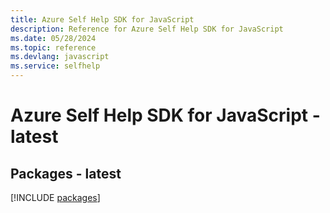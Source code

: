 ```yaml
---
title: Azure Self Help SDK for JavaScript
description: Reference for Azure Self Help SDK for JavaScript
ms.date: 05/28/2024
ms.topic: reference
ms.devlang: javascript
ms.service: selfhelp
---
```

# Azure Self Help SDK for JavaScript - latest
## Packages - latest
[!INCLUDE [packages](self-help-index.md)]